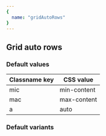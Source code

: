 ```yaml
---
{
  name: "gridAutoRows"
}
---
```


## Grid auto rows

### Default values
<!-- defaults.values.start -->
|Classname key|CSS value  |
|-------------|-----------|
|mic          |min-content|
|mac          |max-content|
|a            |auto       |

<!-- defaults.values.end -->


### Default variants
<!-- defaults.variants.start -->

<!-- defaults.variants.end -->

